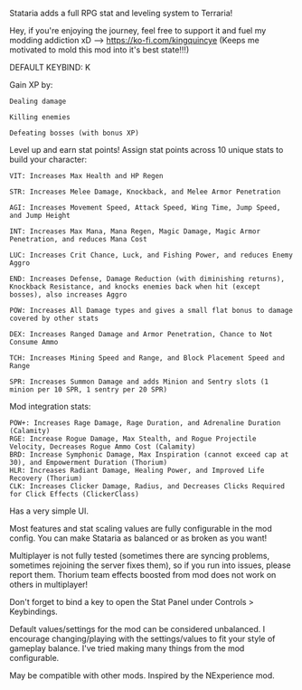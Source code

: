 Stataria adds a full RPG stat and leveling system to Terraria!

Hey, if you're enjoying the journey, feel free to support it and fuel my modding addiction xD --> https://ko-fi.com/kingquincye (Keeps me motivated to mold this mod into it's best state!!!)

DEFAULT KEYBIND: K

Gain XP by:

    Dealing damage

    Killing enemies

    Defeating bosses (with bonus XP)

Level up and earn stat points!
Assign stat points across 10 unique stats to build your character:

    VIT: Increases Max Health and HP Regen

    STR: Increases Melee Damage, Knockback, and Melee Armor Penetration

    AGI: Increases Movement Speed, Attack Speed, Wing Time, Jump Speed, and Jump Height

    INT: Increases Max Mana, Mana Regen, Magic Damage, Magic Armor Penetration, and reduces Mana Cost

    LUC: Increases Crit Chance, Luck, and Fishing Power, and reduces Enemy Aggro

    END: Increases Defense, Damage Reduction (with diminishing returns), Knockback Resistance, and knocks enemies back when hit (except bosses), also increases Aggro

    POW: Increases All Damage types and gives a small flat bonus to damage covered by other stats

    DEX: Increases Ranged Damage and Armor Penetration, Chance to Not Consume Ammo

    TCH: Increases Mining Speed and Range, and Block Placement Speed and Range

    SPR: Increases Summon Damage and adds Minion and Sentry slots (1 minion per 10 SPR, 1 sentry per 20 SPR)

Mod integration stats:

    POW+: Increases Rage Damage, Rage Duration, and Adrenaline Duration (Calamity)
    RGE: Increase Rogue Damage, Max Stealth, and Rogue Projectile Velocity, Decreases Rogue Ammo Cost (Calamity)
    BRD: Increase Symphonic Damage, Max Inspiration (cannot exceed cap at 30), and Empowerment Duration (Thorium)
    HLR: Increases Radiant Damage, Healing Power, and Improved Life Recovery (Thorium)
    CLK: Increases Clicker Damage, Radius, and Decreases Clicks Required for Click Effects (ClickerClass)

Has a very simple UI.

Most features and stat scaling values are fully configurable in the mod config.
You can make Stataria as balanced or as broken as you want!

Multiplayer is not fully tested (sometimes there are syncing problems, sometimes rejoining the server fixes them), so if you run into issues, please report them. Thorium team effects boosted from mod does not work on others in multiplayer!

Don't forget to bind a key to open the Stat Panel under Controls > Keybindings.

Default values/settings for the mod can be considered unbalanced. I encourage changing/playing with the settings/values to fit your style of gameplay balance. I've tried making many things from the mod configurable.

May be compatible with other mods.
Inspired by the NExperience mod.